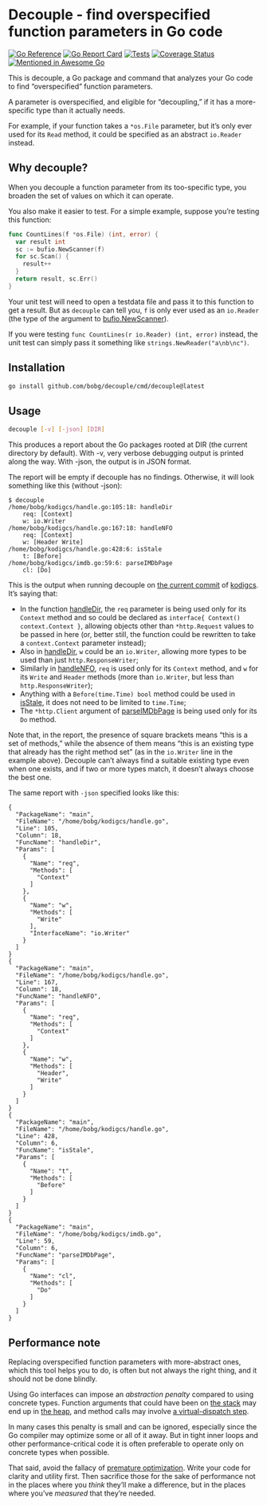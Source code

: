 # Decouple - find overspecified function parameters in Go code

[![Go Reference](https://pkg.go.dev/badge/github.com/bobg/decouple.svg)](https://pkg.go.dev/github.com/bobg/decouple)
[![Go Report Card](https://goreportcard.com/badge/github.com/bobg/decouple)](https://goreportcard.com/report/github.com/bobg/decouple)
[![Tests](https://github.com/bobg/decouple/actions/workflows/go.yml/badge.svg)](https://github.com/bobg/decouple/actions/workflows/go.yml)
[![Coverage Status](https://coveralls.io/repos/github/bobg/decouple/badge.svg?branch=main)](https://coveralls.io/github/bobg/decouple?branch=main)
[![Mentioned in Awesome Go](https://awesome.re/mentioned-badge.svg)](https://github.com/avelino/awesome-go)

This is decouple,
a Go package and command that analyzes your Go code
to find “overspecified” function parameters.

A parameter is overspecified,
and eligible for “decoupling,”
if it has a more-specific type than it actually needs.

For example,
if your function takes a `*os.File` parameter,
but it’s only ever used for its `Read` method,
it could be specified as an abstract `io.Reader` instead.

## Why decouple?

When you decouple a function parameter from its too-specific type,
you broaden the set of values on which it can operate.

You also make it easier to test.
For a simple example,
suppose you’re testing this function:

```go
func CountLines(f *os.File) (int, error) {
  var result int
  sc := bufio.NewScanner(f)
  for sc.Scan() {
    result++
  }
  return result, sc.Err()
}
```

Your unit test will need to open a testdata file and pass it to this function to get a result.
But as `decouple` can tell you,
`f` is only ever used as an `io.Reader`
(the type of the argument to [bufio.NewScanner](https://pkg.go.dev/bufio#NewScanner)).

If you were testing `func CountLines(r io.Reader) (int, error)` instead,
the unit test can simply pass it something like `strings.NewReader("a\nb\nc")`.

## Installation

```sh
go install github.com/bobg/decouple/cmd/decouple@latest
```

## Usage

```sh
decouple [-v] [-json] [DIR]
```

This produces a report about the Go packages rooted at DIR
(the current directory by default).
With -v,
very verbose debugging output is printed along the way.
With -json,
the output is in JSON format.

The report will be empty if decouple has no findings.
Otherwise, it will look something like this (without -json):

```
$ decouple
/home/bobg/kodigcs/handle.go:105:18: handleDir
    req: [Context]
    w: io.Writer
/home/bobg/kodigcs/handle.go:167:18: handleNFO
    req: [Context]
    w: [Header Write]
/home/bobg/kodigcs/handle.go:428:6: isStale
    t: [Before]
/home/bobg/kodigcs/imdb.go:59:6: parseIMDbPage
    cl: [Do]
```

This is the output when running decouple on [the current commit](https://github.com/bobg/kodigcs/commit/f4e8cf0e44de0ea98fa7ad4f88705324ff446444)
of [kodigcs](https://github.com/bobg/kodigcs).
It’s saying that:

- In the function [handleDir](https://github.com/bobg/kodigcs/blob/f4e8cf0e44de0ea98fa7ad4f88705324ff446444/handle.go#L105),
  the `req` parameter is being used only for its `Context` method
  and so could be declared as `interface{ Context() context.Context }`,
  allowing objects other than `*http.Request` values to be passed in here
  (or, better still, the function could be rewritten to take a `context.Context` parameter instead);
- Also in [handleDir](https://github.com/bobg/kodigcs/blob/f4e8cf0e44de0ea98fa7ad4f88705324ff446444/handle.go#L105),
  `w` could be an `io.Writer`,
  allowing more types to be used than just `http.ResponseWriter`;
- Similarly in [handleNFO](https://github.com/bobg/kodigcs/blob/f4e8cf0e44de0ea98fa7ad4f88705324ff446444/handle.go#L167),
  `req` is used only for its `Context` method,
  and `w` for its `Write` and `Header` methods
  (more than `io.Writer`, but less than `http.ResponseWriter`);
- Anything with a `Before(time.Time) bool` method
  could be used in [isStale](https://github.com/bobg/kodigcs/blob/f4e8cf0e44de0ea98fa7ad4f88705324ff446444/handle.go#L428),
  it does not need to be limited to `time.Time`;
- The `*http.Client` argument of [parseIMDbPage](https://github.com/bobg/kodigcs/blob/f4e8cf0e44de0ea98fa7ad4f88705324ff446444/imdb.go#L59)
  is being used only for its `Do` method.

Note that,
in the report,
the presence of square brackets means “this is a set of methods,”
while the absence of them means “this is an existing type that already has the right method set”
(as in the `io.Writer` line in the example above).
Decouple can’t always find a suitable existing type even when one exists,
and if two or more types match,
it doesn’t always choose the best one.

The same report with `-json` specified looks like this:

```
{
  "PackageName": "main",
  "FileName": "/home/bobg/kodigcs/handle.go",
  "Line": 105,
  "Column": 18,
  "FuncName": "handleDir",
  "Params": [
    {
      "Name": "req",
      "Methods": [
        "Context"
      ]
    },
    {
      "Name": "w",
      "Methods": [
        "Write"
      ],
      "InterfaceName": "io.Writer"
    }
  ]
}
{
  "PackageName": "main",
  "FileName": "/home/bobg/kodigcs/handle.go",
  "Line": 167,
  "Column": 18,
  "FuncName": "handleNFO",
  "Params": [
    {
      "Name": "req",
      "Methods": [
        "Context"
      ]
    },
    {
      "Name": "w",
      "Methods": [
        "Header",
        "Write"
      ]
    }
  ]
}
{
  "PackageName": "main",
  "FileName": "/home/bobg/kodigcs/handle.go",
  "Line": 428,
  "Column": 6,
  "FuncName": "isStale",
  "Params": [
    {
      "Name": "t",
      "Methods": [
        "Before"
      ]
    }
  ]
}
{
  "PackageName": "main",
  "FileName": "/home/bobg/kodigcs/imdb.go",
  "Line": 59,
  "Column": 6,
  "FuncName": "parseIMDbPage",
  "Params": [
    {
      "Name": "cl",
      "Methods": [
        "Do"
      ]
    }
  ]
}
```

## Performance note

Replacing overspecified function parameters with more-abstract ones,
which this tool helps you to do,
is often but not always the right thing,
and it should not be done blindly.

Using Go interfaces can impose an _abstraction penalty_ compared to using concrete types.
Function arguments that could have been on [the stack](https://en.wikipedia.org/wiki/Stack-based_memory_allocation)
may end up in [the heap](https://en.wikipedia.org/wiki/Heap-based_memory_allocation),
and method calls may involve [a virtual-dispatch step](https://en.wikipedia.org/wiki/Dynamic_dispatch).

In many cases this penalty is small and can be ignored,
especially since the Go compiler may optimize some or all of it away.
But in tight inner loops
and other performance-critical code
it is often preferable to operate only on concrete types when possible.

That said,
avoid the fallacy of [premature optimization](https://wiki.c2.com/?PrematureOptimization).
Write your code for clarity and utility first.
Then sacrifice those for the sake of performance
not in the places where you _think_ they’ll make a difference,
but in the places where you’ve _measured_ that they’re needed.
